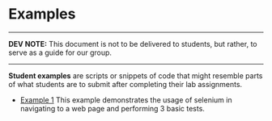 # Examples

<hr>

**DEV NOTE:** This document is not to be delivered to students, but rather, to serve as a guide for our group.

<hr>

**Student examples** are scripts or snippets of code that might resemble parts of what students are to submit after completing their lab assignments.

- [Example 1](Example-1/instructions.md) This example demonstrates the usage of selenium in navigating to a web page and performing 3 basic tests.